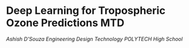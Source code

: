 # Deep Learning for Tropospheric Ozone Predictions MTD
*Ashish D'Souza*
*Engineering Design Technology*
*POLYTECH High School*
